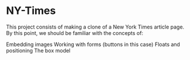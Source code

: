 # NY-Times
This project consists of making a clone of a New York Times article page. By this point, we should be familiar with the concepts of:

   Embedding images
   Working with forms (buttons in this case)
   Floats and positioning
   The box model
